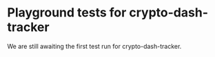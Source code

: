 # Playground tests for crypto-dash-tracker
We are still awaiting the first test run for crypto-dash-tracker.
